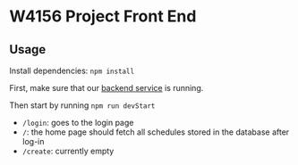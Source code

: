 # W4156 Project Front End

## Usage
Install dependencies: `npm install`


First, make sure that our [backend service](https://github.com/serdarmt/w4156-project) is running.

Then start by running `npm run devStart`

- `/login`: goes to the login page
- `/`: the home page should fetch all schedules stored in the database after log-in
- `/create`: currently empty